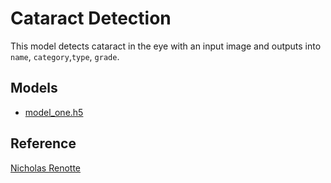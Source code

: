 # Cataract Detection

This model detects cataract in the eye with an input image and outputs into `name`, `category`,`type`, `grade`.

## Models

- [model_one.h5](https://youtu.be/jztwpsIzEGc)

## Reference

[Nicholas Renotte](https://youtu.be/jztwpsIzEGc)

